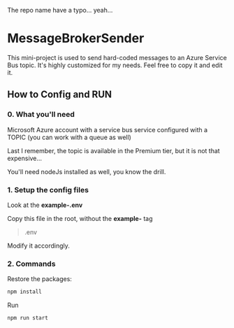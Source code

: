 The repo name have a typo... yeah...

# MessageBrokerSender

This mini-project is used to send hard-coded messages to an Azure Service Bus topic.
It's highly customized for my needs.
Feel free to copy it and edit it.

## How to Config and RUN

### 0. What you'll need

Microsoft Azure account with a service bus service configured with a TOPIC (you can work with a queue as well)

Last I remember, the topic is available in the Premium tier, but it is not that expensive...

You'll need nodeJs installed as well, you know the drill.

### 1. Setup the config files

Look at the **example-.env**

Copy this file in the root, without the **example-** tag

> .env

Modify it accordingly.

### 2. Commands

Restore the packages:

```bash
npm install
```

Run

```bash
npm run start
```
